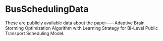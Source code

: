 # BusSchedulingData
These are publicly available data about the paper——Adaptive Brain Storming Optimization Algorithm with Learning Strategy for Bi-Level Public Transport Scheduling Model.
